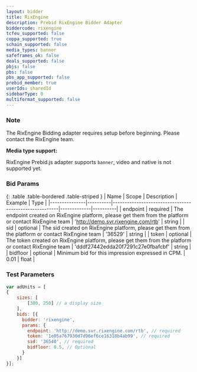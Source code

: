 ```yaml
---
layout: bidder
title: RixEngine
description: Prebid RixEngine Bidder Adapter
biddercode: rixengine
tcfeu_supported: false
coppa_supported: true
schain_supported: false
media_types: banner
safeframes_ok: false
deals_supported: false
pbjs: false
pbs: false
pbs_app_supported: false
prebid_member: true
userIds: sharedId
sidebarType: 0
multiformat_supported: false
---
```


### Note

The RixEngine Bidding adapter requires setup before beginning. Please contact the RixEngine team.

**Media type support:**

RixEngine Prebid.js adapter supports `banner`, video and native is not supported yet.

### Bid Params
{: .table .table-bordered .table-striped }
| Name          | Scope    | Description                                           | Example     | Type     |
|---------------|----------|-------------------------------------------------------|-------------|----------|
| endpoint         | required |  The endpoint created on RixEngine platform, please get them from the platform or contact RixEngine team    | 'http://demo.svr.rixengine.com/rtb'   | string   |
| sid         | optional | The sid created on RixEngine platform, please get them from the platform or contact RixEngine team | '36529'   | string   |
| token   | optional | The token created on RixEngine platform, please get them from the platform or contact RixEngine team | 'dddf27442edda20f7291c27e0fbafcbf' | string   |
| bidfloor          | optional | Minimum bid for this impression expressed in CPM.  |  0.01         | float   |

### Test Parameters

```javascript
var adUnits = [
{
    sizes: [
        [300, 250] // a display size
    ],     
    bids: [{
      bidder: 'rixengine',
      params: {
        endpoint: 'http://demo.svr.rixengine.com/rtb', // required
        token: '1e05a767930d7d96ef6ce16318b4ab99', // required
        sid: '36540', // required
        bidfloor: 0.5, // Optional
      }
    }]
}];
```
